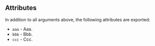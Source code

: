 ## Attributes

In addition to all arguments above, the following attributes are exported:

* `aaa` - Aaa.
* `bbb` - Bbb.
* `ccc` - Ccc.
